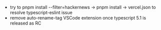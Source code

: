 -   try to pnpm install --filter=hackernews → pnpm install → vercel.json to resolve typescript-eslint issue
-   remove auto-rename-tag VSCode extension once typescript 5.1 is released as RC
